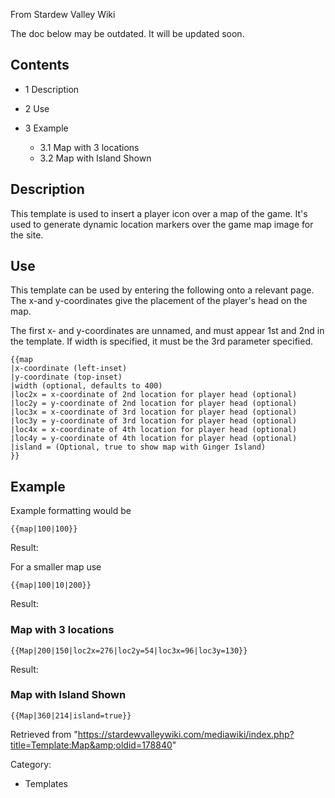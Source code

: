 From Stardew Valley Wiki

The doc below may be outdated. It will be updated soon.

## Contents

- 1 Description
- 2 Use
- 3 Example
  
  - 3.1 Map with 3 locations
  - 3.2 Map with Island Shown

## Description

This template is used to insert a player icon over a map of the game. It's used to generate dynamic location markers over the game map image for the site.

## Use

This template can be used by entering the following onto a relevant page. The x-and y-coordinates give the placement of the player's head on the map.

The first x- and y-coordinates are unnamed, and must appear 1st and 2nd in the template. If width is specified, it must be the 3rd parameter specified.

```
{{map
|x-coordinate (left-inset)
|y-coordinate (top-inset)
|width (optional, defaults to 400)
|loc2x = x-coordinate of 2nd location for player head (optional)
|loc2y = y-coordinate of 2nd location for player head (optional)
|loc3x = x-coordinate of 3rd location for player head (optional)
|loc3y = y-coordinate of 3rd location for player head (optional)
|loc4x = x-coordinate of 4th location for player head (optional)
|loc4y = y-coordinate of 4th location for player head (optional)
|island = (Optional, true to show map with Ginger Island)
}}
```

## Example

Example formatting would be

```
{{map|100|100}}
```

Result:

For a smaller map use

```
{{map|100|10|200}}
```

Result:

### Map with 3 locations

```
{{Map|200|150|loc2x=276|loc2y=54|loc3x=96|loc3y=130}}
```

Result:

### Map with Island Shown

```
{{Map|360|214|island=true}}
```

Retrieved from "https://stardewvalleywiki.com/mediawiki/index.php?title=Template:Map&amp;oldid=178840"

Category:

- Templates